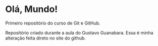 # Olá, Mundo!
 Primeiro repositório do curso de Git e GitHub.

 Repositório criado durante a aula do Gustavo Guanabara.
Essa é minha alteração feita direto no site do github.
